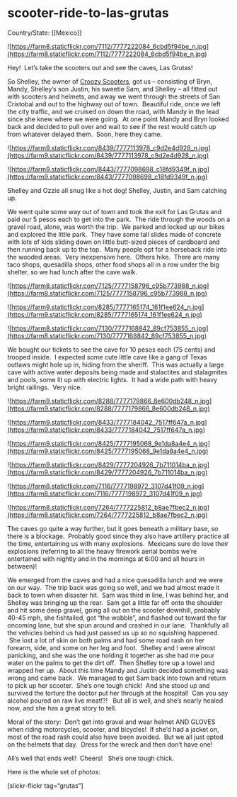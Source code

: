 # scooter-ride-to-las-grutas

Country/State: [[Mexico]]

![https://farm8.staticflickr.com/7112/7777222084_6cbd5f94be_n.jpg](https://farm8.staticflickr.com/7112/7777222084_6cbd5f94be_n.jpg)

Hey!  Let’s take the scooters out and see the caves, Las Grutas!

So Shelley, the owner of [Croozy Scooters](https://croozyscooters.com/), got us – consisting of Bryn, Mandy, Shelley’s son Justin, his sweetie Sam, and Shelley – all fitted out with scooters and helmets, and away we went through the streets of San Cristobal and out to the highway out of town.  Beautiful ride, once we left the city traffic, and we cruised on down the road, with Mandy in the lead since she knew where we were going.  At one point Mandy and Bryn looked back and decided to pull over and wait to see if the rest would catch up from whatever delayed them.  Soon, here they came.

![https://farm9.staticflickr.com/8439/7777113978_c9d2e4d928_n.jpg](https://farm9.staticflickr.com/8439/7777113978_c9d2e4d928_n.jpg)

![https://farm9.staticflickr.com/8443/7777098698_c18fd9349f_n.jpg](https://farm9.staticflickr.com/8443/7777098698_c18fd9349f_n.jpg)

Shelley and Ozzie all snug like a hot dog! Shelley, Justin, and Sam catching up.

We went quite some way out of town and took the exit for Las Grutas and paid our 5 pesos each to get into the park.  The ride through the woods on a gravel road, alone, was worth the trip.  We parked and locked up our bikes and explored the little park.  They have some tall slides made of concrete with lots of kids sliding down on little butt-sized pieces of cardboard and then running back up to the top.  Many people opt for a horseback ride into the wooded areas.  Very inexpensive here.  Others hike.  There are many taco shops, quesadilla shops, other food shops all in a row under the big shelter, so we had lunch after the cave walk.

![https://farm8.staticflickr.com/7125/7777158796_c95b773988_n.jpg](https://farm8.staticflickr.com/7125/7777158796_c95b773988_n.jpg)

![https://farm9.staticflickr.com/8285/7777165174_161f1ee624_n.jpg](https://farm9.staticflickr.com/8285/7777165174_161f1ee624_n.jpg)

![https://farm8.staticflickr.com/7130/7777168842_89cf753855_n.jpg](https://farm8.staticflickr.com/7130/7777168842_89cf753855_n.jpg)

We bought our tickets to see the cave for 10 pesos each (75 cents) and trooped inside.  I expected some cute little cave like a gang of Texas outlaws might hole up in, hiding from the sheriff.  This was actually a large cave with active water deposits being made and stalactites and stalagmites and pools, some lit up with electric lights.  It had a wide path with heavy bright railings.  Very nice.

![https://farm9.staticflickr.com/8288/7777179866_8e600db248_n.jpg](https://farm9.staticflickr.com/8288/7777179866_8e600db248_n.jpg)

![https://farm9.staticflickr.com/8433/7777184042_7517ff647a_n.jpg](https://farm9.staticflickr.com/8433/7777184042_7517ff647a_n.jpg)

![https://farm9.staticflickr.com/8425/7777195068_9e1da8a4e4_n.jpg](https://farm9.staticflickr.com/8425/7777195068_9e1da8a4e4_n.jpg)

![https://farm9.staticflickr.com/8429/7777204926_7b711014ba_n.jpg](https://farm9.staticflickr.com/8429/7777204926_7b711014ba_n.jpg)

![https://farm8.staticflickr.com/7116/7777198972_3107d41f09_n.jpg](https://farm8.staticflickr.com/7116/7777198972_3107d41f09_n.jpg)

![https://farm8.staticflickr.com/7264/7777225812_b8ae7fbec2_n.jpg](https://farm8.staticflickr.com/7264/7777225812_b8ae7fbec2_n.jpg)

The caves go quite a way further, but it goes beneath a military base, so there is a blockage.  Probably good since they also have artillery practice all the time, entertaining us with many explosions.  Mexicans sure do love their explosions (referring to all the heavy firework aerial bombs we’re entertained with nightly and in the mornings at 6:00 and all hours in between)!

We emerged from the caves and had a nice quesadilla lunch and we were on our way.  The trip back was going so well, and we had almost made it back to town when disaster hit.  Sam was third in line, I was behind her, and Shelley was bringing up the rear.  Sam got a little far off onto the shoulder and hit some deep gravel, going all out on the scooter downhill, probably 40-45 mph, she fishtailed, got “the wobble”, and flashed out toward the far oncoming lane, but she spun around and crashed in our lane.  Thankfully all the vehicles behind us had just passed us up so no squishing happened.  She lost a lot of skin on both palms and had some road rash on her forearm, side, and some on her leg and foot.  Shelley and I were almost panicking, and she was the one holding it together as she had me pour water on the palms to get the dirt off.  Then Shelley tore up a towel and wrapped her up.  About this time Mandy and Justin decided something was wrong and came back.  We managed to get Sam back into town and return to pick up her scooter.  She’s one tough chick!  And she stood up and survived the torture the doctor put her through at the hospital!  Can you say alcohol poured on raw live meat!?!   But all is well, and she’s nearly healed now, and she has a great story to tell.

Moral of the story:  Don’t get into gravel and wear helmet AND GLOVES when riding motorcycles, scooter, and bicycles!  If she’d had a jacket on, most of the road rash could also have been avoided.  But we all just opted on the helmets that day.  Dress for the wreck and then don’t have one!

All’s well that ends well!  Cheers!   She’s one tough chick.

Here is the whole set of photos:

[slickr-flickr tag=“grutas”]